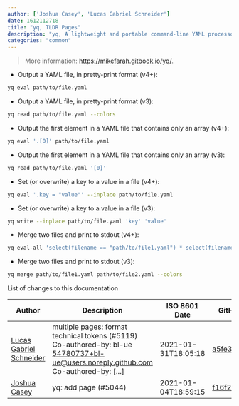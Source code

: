 ```yaml
---
author: ['Joshua Casey', 'Lucas Gabriel Schneider']
date: 1612112718
title: "yq, TLDR Pages"
description: "yq, A lightweight and portable command-line YAML processor."
categories: "common"
---
```

> More information: <https://mikefarah.gitbook.io/yq/>.

- Output a YAML file, in pretty-print format (v4+):

```bash
yq eval path/to/file.yaml
```

- Output a YAML file, in pretty-print format (v3):

```bash
yq read path/to/file.yaml --colors
```

- Output the first element in a YAML file that contains only an array (v4+):

```bash
yq eval '.[0]' path/to/file.yaml
```

- Output the first element in a YAML file that contains only an array (v3):

```bash
yq read path/to/file.yaml '[0]'
```

- Set (or overwrite) a key to a value in a file (v4+):

```bash
yq eval '.key = "value"' --inplace path/to/file.yaml
```

- Set (or overwrite) a key to a value in a file (v3):

```bash
yq write --inplace path/to/file.yaml 'key' 'value'
```

- Merge two files and print to stdout (v4+):

```bash
yq eval-all 'select(filename == "path/to/file1.yaml") * select(filename == "path/to/file2.yaml")' path/to/file1.yaml path/to/file2.yaml
```

- Merge two files and print to stdout (v3):

```bash
yq merge path/to/file1.yaml path/to/file2.yaml --colors
```
List of changes to this documentation


Author | Description | ISO 8601 Date | GitHub link
------|-----|-----|-----
[Lucas Gabriel Schneider](mailto:casdpa@gmail.com) | multiple pages: format technical tokens (#5119) Co-authored-by: bl-ue <54780737+bl-ue@users.noreply.github.com> Co-authored-by: [...] | 2021-01-31T18:05:18 | [a5fe31bc47ae](https://github.com/tldr-pages/tldr/commit/a5fe31bc47aece3efa5e66b52b3cf384f27d5d72)
[Joshua Casey](mailto:joshuatcasey@gmail.com) | yq: add page (#5044) | 2021-01-04T18:59:15 | [f16f23ab8578](https://github.com/tldr-pages/tldr/commit/f16f23ab85786d865eb9bca6d1386889e0b88693)

